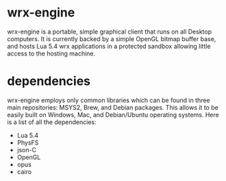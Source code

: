 # wrx-engine
wrx-engine is a portable, simple graphical client that runs on all Desktop computers. It is currently backed by a simple OpenGL bitmap buffer base, and hosts Lua 5.4 wrx applications in a protected sandbox allowing little access to the hosting machine.

# dependencies
wrx-engine employs only common libraries which can be found in three main repositories: MSYS2, Brew, and Debian packages. This allows it to be easily built on Windows, Mac, and Debian/Ubuntu operating systems. Here is a list of all the dependencies:

* Lua 5.4
* PhysFS
* json-C
* OpenGL
* opus
* cairo